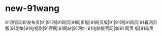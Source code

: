 # new-91wang
91网官网新发布页|91|91网|91网页|91网页版|91网页版|91|91网|91网页|91看网页版|91剧集|91电视剧|91官网|91网站|91网址|91电脑版官网|新91 网页 版|91首页
